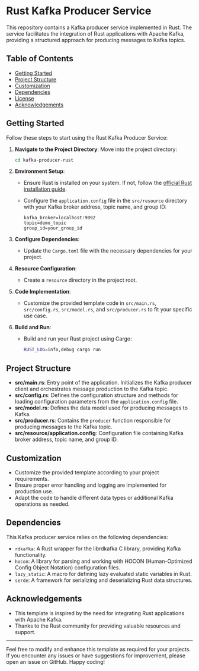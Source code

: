 # Rust Kafka Producer Service

This repository contains a Kafka producer service implemented in Rust. The service facilitates the integration of Rust applications with Apache Kafka, providing a structured approach for producing messages to Kafka topics.

## Table of Contents

- [Getting Started](#getting-started)
- [Project Structure](#project-structure)
- [Customization](#customization)
- [Dependencies](#dependencies)
- [License](#license)
- [Acknowledgements](#acknowledgements)

## Getting Started

Follow these steps to start using the Rust Kafka Producer Service:



1. **Navigate to the Project Directory**: Move into the project directory:

    ```bash
    cd kafka-producer-rust
    ```

2. **Environment Setup**:
   - Ensure Rust is installed on your system. If not, follow the [official Rust installation guide](https://www.rust-lang.org/tools/install).
   - Configure the `application.config` file in the `src/resource` directory with your Kafka broker address, topic name, and group ID:

     ```plaintext
     kafka_broker=localhost:9092
     topic=demo_topic
     group_id=your_group_id
     ```

3. **Configure Dependencies**:
   - Update the `Cargo.toml` file with the necessary dependencies for your project.

4. **Resource Configuration**:
   - Create a `resource` directory in the project root.

5. **Code Implementation**:
   - Customize the provided template code in `src/main.rs`, `src/config.rs`, `src/model.rs`, and `src/producer.rs` to fit your specific use case.

6. **Build and Run**:
   - Build and run your Rust project using Cargo:

     ```bash
     RUST_LOG=info,debug cargo run
     ```

## Project Structure

- **src/main.rs**: Entry point of the application. Initializes the Kafka producer client and orchestrates message production to the Kafka topic.
- **src/config.rs**: Defines the configuration structure and methods for loading configuration parameters from the `application.config` file.
- **src/model.rs**: Defines the data model used for producing messages to Kafka.
- **src/producer.rs**: Contains the `producer` function responsible for producing messages to the Kafka topic.
- **src/resource/application.config**: Configuration file containing Kafka broker address, topic name, and group ID.

## Customization

- Customize the provided template according to your project requirements.
- Ensure proper error handling and logging are implemented for production use.
- Adapt the code to handle different data types or additional Kafka operations as needed.

## Dependencies

This Kafka producer service relies on the following dependencies:

- `rdkafka`: A Rust wrapper for the librdkafka C library, providing Kafka functionality.
- `hocon`: A library for parsing and working with HOCON (Human-Optimized Config Object Notation) configuration files.
- `lazy_static`: A macro for defining lazy evaluated static variables in Rust.
- `serde`: A framework for serializing and deserializing Rust data structures.

## Acknowledgements

- This template is inspired by the need for integrating Rust applications with Apache Kafka.
- Thanks to the Rust community for providing valuable resources and support.

---

Feel free to modify and enhance this template as required for your projects. If you encounter any issues or have suggestions for improvement, please open an issue on GitHub. Happy coding!

